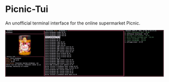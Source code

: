 # Picnic-Tui

An unofficial terminal interface for the online supermarket Picnic.

![screenshot](./screenshots/Screenshot%202023-09-11%20at%2017.26.41.jpg)